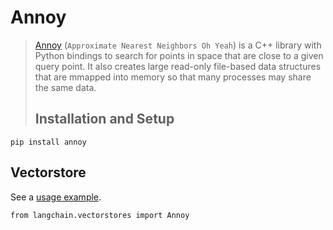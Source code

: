 Annoy
=====

> [Annoy](https://github.com/spotify/annoy) (`Approximate Nearest Neighbors Oh Yeah`) is a C++ library with Python bindings to search for points in space that are close to a given query point. It also creates large read-only file-based data structures that are mmapped into memory so that many processes may share the same data.
> 
> Installation and Setup[​](#installation-and-setup "Direct link to Installation and Setup")
> ------------------------------------------------------------------------------------------

    pip install annoy

Vectorstore[​](#vectorstore "Direct link to Vectorstore")
---------------------------------------------------------

See a [usage example](/docs/modules/data_connection/vectorstores/integrations/annoy.html).

    from langchain.vectorstores import Annoy